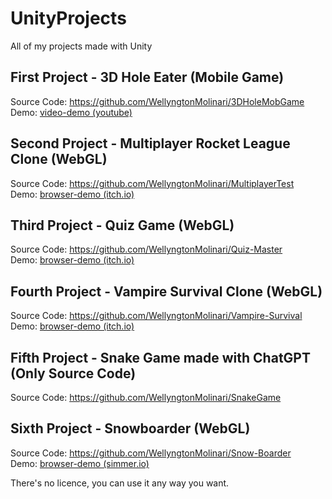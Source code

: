 # UnityProjects
All of my projects made with Unity

## First Project - 3D Hole Eater (Mobile Game)
Source Code: https://github.com/WellyngtonMolinari/3DHoleMobGame<br>
Demo: [video-demo (youtube)](https://www.youtube.com/watch?v=usui98GErmU&ab_channel=WellyngtonDev)

## Second Project - Multiplayer Rocket League Clone (WebGL)
Source Code: https://github.com/WellyngtonMolinari/MultiplayerTest<br>
Demo: [browser-demo (itch.io)](https://wellyngtonmolinari.itch.io/multiplayertest)

## Third Project - Quiz Game (WebGL)
Source Code: https://github.com/WellyngtonMolinari/Quiz-Master<br>
Demo: [browser-demo (itch.io)](https://wellyngtonmolinari.itch.io/quiz-code-game)

## Fourth Project - Vampire Survival Clone (WebGL)
Source Code: https://github.com/WellyngtonMolinari/Vampire-Survival<br>
Demo: [browser-demo (itch.io)](https://wellyngtonmolinari.itch.io/vampiresurvivorsunity)

## Fifth Project - Snake Game made with ChatGPT (Only Source Code)
Source Code: https://github.com/WellyngtonMolinari/SnakeGame

## Sixth Project - Snowboarder (WebGL)
Source Code: https://github.com/WellyngtonMolinari/Snow-Boarder<br>
Demo: [browser-demo (simmer.io)](https://simmer.io/@Wellyngton/snowboarder)


There's no licence, you can use it any way you want.
